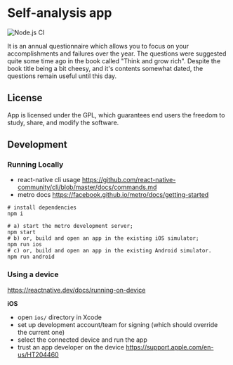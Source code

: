 Self-analysis app
=================

![Node.js CI](https://github.com/ivarprudnikov/self-analysis-app/workflows/Node.js%20CI/badge.svg?branch=dev)

It is an annual questionnaire which allows you to focus on your accomplishments and failures over the year. 
The questions were suggested quite some time ago in the book called "Think and grow rich". Despite the book title being a bit cheesy, 
and it's contents somewhat dated, the questions remain useful until this day.

## License

App is licensed under the GPL, which guarantees end users the freedom to study, share, and modify the software.

## Development

### Running Locally

* react-native cli usage https://github.com/react-native-community/cli/blob/master/docs/commands.md
* metro docs https://facebook.github.io/metro/docs/getting-started

```shell
# install dependencies
npm i

# a) start the metro development server;
npm start
# b) or, build and open an app in the existing iOS simulator;
npm run ios
# c) or, build and open an app in the existing Android simulator.
npm run android
```

### Using a device

https://reactnative.dev/docs/running-on-device

**iOS**

* open `ios/` directory in Xcode
* set up development account/team for signing (which should override the current one)
* select the connected device and run the app
* trust an app developer on the device https://support.apple.com/en-us/HT204460
